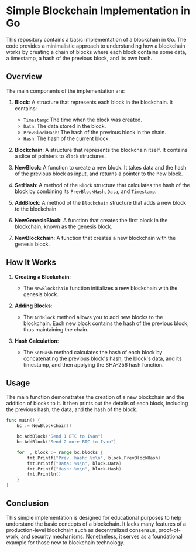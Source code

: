 # Simple Blockchain Implementation in Go

This repository contains a basic implementation of a blockchain in Go. The code provides a minimalistic approach to understanding how a blockchain works by creating a chain of blocks where each block contains some data, a timestamp, a hash of the previous block, and its own hash.

## Overview

The main components of the implementation are:

1. **Block**: A structure that represents each block in the blockchain. It contains:
   - `Timestamp`: The time when the block was created.
   - `Data`: The data stored in the block.
   - `PrevBlockHash`: The hash of the previous block in the chain.
   - `Hash`: The hash of the current block.

2. **Blockchain**: A structure that represents the blockchain itself. It contains a slice of pointers to `Block` structures.

3. **NewBlock**: A function to create a new block. It takes data and the hash of the previous block as input, and returns a pointer to the new block.

4. **SetHash**: A method of the `Block` structure that calculates the hash of the block by combining its `PrevBlockHash`, `Data`, and `Timestamp`.

5. **AddBlock**: A method of the `Blockchain` structure that adds a new block to the blockchain.

6. **NewGenesisBlock**: A function that creates the first block in the blockchain, known as the genesis block.

7. **NewBlockchain**: A function that creates a new blockchain with the genesis block.

## How It Works

1. **Creating a Blockchain**:
   - The `NewBlockchain` function initializes a new blockchain with the genesis block.

2. **Adding Blocks**:
   - The `AddBlock` method allows you to add new blocks to the blockchain. Each new block contains the hash of the previous block, thus maintaining the chain.

3. **Hash Calculation**:
   - The `SetHash` method calculates the hash of each block by concatenating the previous block's hash, the block's data, and its timestamp, and then applying the SHA-256 hash function.

## Usage

The main function demonstrates the creation of a new blockchain and the addition of blocks to it. It then prints out the details of each block, including the previous hash, the data, and the hash of the block.

```go
func main() {
    bc := NewBlockchain()

    bc.AddBlock("Send 1 BTC to Ivan")
    bc.AddBlock("Send 2 more BTC to Ivan")

    for _, block := range bc.blocks {
        fmt.Printf("Prev. hash: %x\n", block.PrevBlockHash)
        fmt.Printf("Data: %s\n", block.Data)
        fmt.Printf("Hash: %x\n", block.Hash)
        fmt.Println()
    }
}
```

## Conclusion

This simple implementation is designed for educational purposes to help understand the basic concepts of a blockchain. It lacks many features of a production-level blockchain such as decentralized consensus, proof-of-work, and security mechanisms. Nonetheless, it serves as a foundational example for those new to blockchain technology.
